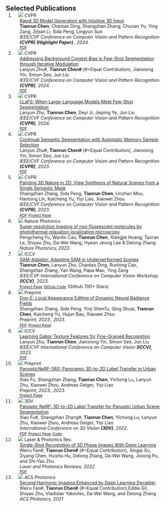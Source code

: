 
<h2 id="publications" style="margin: 2px 0px -15px;">Selected Publications</h2>

<div class="publications">
<ol class="bibliography">

<li>
<div class="pub-row">

  <div class="col-sm-3 abbr" style="position: relative;padding-right: 15px;padding-left: 15px;">
    <img src="assets/img/sketchvr.png" class="teaser img-fluid z-depth-1">
    <abbr class="badge">CVPR</abbr>
  </div>

  <div class="col-sm-9" style="position: relative;padding-right: 15px;padding-left: 20px;">
    <div class="title"><a href="">Rapid 3D Model Generation with Intuitive 3D Input</a>
</div>
    <div class="author"><strong>Tianrun Chen</strong>, Chaotao Ding, Shangzhan Zhang, Chunan Yu, Ying Zang, Zejian Li, Sida Peng, Lingyun Sun </div>
    <div class="periodical"><em>IEEE/CVF Conference on Computer Vision and Pattern Recognition <strong>(CVPR) (Highlight Paper) </strong>, 2024.</em></div>
    <div class="links">
      <a href="" class="btn btn-sm z-depth-0" role="button" target="_blank" style="font-size:12px;">PDF</a>
    </div>
  </div>
</div>
</li>

<li>
<div class="pub-row">

  <div class="col-sm-3 abbr" style="position: relative;padding-right: 15px;padding-left: 15px;">
    <img src="assets/img/cxk.png" class="teaser img-fluid z-depth-1">
    <abbr class="badge">CVPR</abbr>
  </div>

  <div class="col-sm-9" style="position: relative;padding-right: 15px;padding-left: 20px;">
    <div class="title"><a href="">Addressing Background Context Bias in Few-Shot Segmentation through Iterative Modulation</a>
</div>
    <div class="author">Lanyun Zhu#, <strong>Tianrun Chen#</strong> (#=Equal Contribution), Jianxiong Yin, Simon See, Jun Liu</div>
    <div class="periodical"><em>IEEE/CVF Conference on Computer Vision and Pattern Recognition <strong>(CVPR)</strong>, 2024.</em></div>
    <div class="links">
      <a href="" class="btn btn-sm z-depth-0" role="button" target="_blank" style="font-size:12px;">PDF</a>
    </div>
  </div>
</div>
</li>

 <li>

<div class="pub-row">

<div class="col-sm-3 abbr" style="position: relative;padding-right: 15px;padding-left: 15px;">
  <img src="assets/img/llafs.png" class="teaser img-fluid z-depth-1">
  <abbr class="badge">CVPR
</abbr>
</div>

<div class="col-sm-9" style="position: relative;padding-right: 15px;padding-left: 20px;">
  <div class="title"><a href="https://arxiv.org/pdf/2311.16926.pdf">LLaFS: When Large-Language Models Meet Few-Shot Segmentation
</a></div>
  <div class="author">Lanyun Zhu, <strong>Tianrun Chen</strong>, Deyi Ji, Jieping Ye, Jun Liu</div>
  <div class="periodical"><em>IEEE/CVF Conference on Computer Vision and Pattern Recognition <strong>(CVPR)</strong>, 2024.</em></div>
  <div class="links">
    <a href="https://arxiv.org/pdf/2311.16926.pdf" class="btn btn-sm z-depth-0" role="button" target="_blank" style="font-size:12px;">PDF</a>
  </div>
  </div>
</div>
  
</li>

<li>
<div class="pub-row">

  <div class="col-sm-3 abbr" style="position: relative;padding-right: 15px;padding-left: 15px;">
    <img src="assets/img/teaser_1024_2.png" class="teaser img-fluid z-depth-1">
    <abbr class="badge">CVPR</abbr>
  </div>

  <div class="col-sm-9" style="position: relative;padding-right: 15px;padding-left: 20px;">
    <div class="title"><a href="https://arxiv.org/abs/2304.05015">Continual Semantic Segmentation with Automatic Memory Sample Selection</a>
</div>
    <div class="author">Lanyun Zhu#, <strong>Tianrun Chen#</strong> (#=Equal Contribution), Jianxiong Yin, Simon See, Jun Liu</div>
    <div class="periodical"><em>IEEE/CVF Conference on Computer Vision and Pattern Recognition <strong>(CVPR)</strong>, 2023.</em></div>
    <div class="links">
      <a href="https://arxiv.org/pdf/2304.05015" class="btn btn-sm z-depth-0" role="button" target="_blank" style="font-size:12px;">PDF</a>
    </div>
  </div>
</div>
</li>
<li>
<div class="pub-row">

  <div class="col-sm-3 abbr" style="position: relative;padding-right: 15px;padding-left: 15px;">
    <img src="assets/img/teaser1024_1.jpg" class="teaser img-fluid z-depth-1">
    <abbr class="badge">CVPR</abbr>
  </div>

  <div class="col-sm-9" style="position: relative;padding-right: 15px;padding-left: 20px;">
    <div class="title"><a href="https://arxiv.org/abs/2302.07224">Painting 3D Nature in 2D: View Synthesis of Natural Scenes from a Single Semantic Mask
</a></div>
    <div class="author">Shangzhan Zhang, Sida Peng, <strong>Tianrun Chen</strong>, Linzhan Mou, Haotong Lin, Kaicheng Yu, Yiyi Liao, Xiaowei Zhou</div>
    <div class="periodical"><em>IEEE/CVF Conference on Computer Vision and Pattern Recognition <strong>(CVPR)</strong>, 2023.</em></div>
    <div class="links">
      <a href="https://arxiv.org/pdf/2002.10211.pdf" class="btn btn-sm z-depth-0" role="button" target="_blank" style="font-size:12px;">PDF</a>
      <a href="https://zju3dv.github.io/paintingnature/" class="btn btn-sm z-depth-0" role="button" target="_blank" style="font-size:12px;">Project Page</a>
    </div>
  </div>
</div>
</li>
  <li>

<div class="pub-row">


<div class="col-sm-3 abbr" style="position: relative;padding-right: 15px;padding-left: 15px;">
  <img src="assets/img/Teaser3.png"  class="teaser img-fluid z-depth-1">
  <abbr class="badge">Nature Photonics</abbr>

</div>

<div class="col-sm-9" style="position: relative;padding-right: 15px;padding-left: 20px;">
  <div class="title"><a href="https://www.nature.com/articles/s41566-022-01143-3">Super-resolution imaging of non-fluorescent molecules by photothermal relaxation localization microscopy</a></div>
  <div class="author">Pengcheng Fu, Wanlin Cao, <strong>Tianrun Chen</strong>, Xiangjie Huang, Taoran Le, Shiyao Zhu, Da-Wei Wang, Hyeon Jeong Lee & Delong Zhang</div>
  <div class="periodical"><em>Nature Photonics, 2023.</em></div>
  <div class="links">

  </div>
</div>
</div>

</li>

  <li>
<div class="pub-row">

  <div class="col-sm-3 abbr" style="position: relative;padding-right: 15px;padding-left: 15px;">
    <img src="assets/img/mainfig.png" class="teaser img-fluid z-depth-1">
    <abbr class="badge">ICCV</abbr>
  </div>

  <div class="col-sm-9" style="position: relative;padding-right: 15px;padding-left: 20px;">
    <div class="title"><a href="https://tianrun-chen.github.io/SAM-Adaptor/">SAM-Adaptor: Adapting SAM in Underperformed Scenes</a></div>
    <div class="author"><strong>Tianrun Chen</strong>, Lanyun Zhu, Chaotao Ding, Runlong Cao, Shangzhan Zhang, Yan Wang, Papa Mao, Ying Zang</div>
    <div class="periodical"><em>IEEE/CVF International Conference on Computer Vision Workshop<strong> (ICCV)</strong>, 2023.</em></div>
    <div class="links">
      <a href="https://tianrun-chen.github.io/SAM-Adaptor/" class="btn btn-sm z-depth-0" role="button" target="_blank" style="font-size:12px;">Project Page</a>
      <a href="https://github.com/tianrun-chen/SAM-Adapter-PyTorch/" class="btn btn-sm z-depth-0" role="button" target="_blank" style="font-size:12px;">Github Code</a> (Github 700+ Stars)
    </div>
  </div>
</div>
</li>
  
<li>

<div class="pub-row">

<div class="col-sm-3 abbr" style="position: relative;padding-right: 15px;padding-left: 15px;">
  <img src="assets/img/dyne.jpg" class="teaser img-fluid z-depth-1">
  <abbr class="badge">Preprint
</abbr>
</div>

<div class="col-sm-9" style="position: relative;padding-right: 15px;padding-left: 20px;">
  <div class="title"><a href="https://arxiv.org/abs/2307.12909">Dyn-E: Local Appearance Editing of Dynamic Neural Radiance Fields</a></div>
  <div class="author">Shangzhan Zhang, Sida Peng, Yinji ShenTu, Qing Shuai, <strong>Tianrun Chen</strong>, Kaicheng Yu, Hujun Bao, Xiaowei Zhou</div>
  <div class="periodical"><em>Preprint, 2023., 2023.</em></div>
  <div class="links">
    <a href="https://arxiv.org/pdf/2307.12909.pdf" class="btn btn-sm z-depth-0" role="button" target="_blank" style="font-size:12px;">PDF</a>
    <a href="https://dyn-e.github.io/" class="btn btn-sm z-depth-0" role="button" target="_blank" style="font-size:12px;">Project Page</a>
  </div>
  </div>
</div>
  
</li>
  <li>

<div class="pub-row">

<div class="col-sm-3 abbr" style="position: relative;padding-right: 15px;padding-left: 15px;">
  <img src="assets/img/1692790808993.png" class="teaser img-fluid z-depth-1">
  <abbr class="badge">ICCV
</abbr>
</div>

<div class="col-sm-9" style="position: relative;padding-right: 15px;padding-left: 20px;">
  <div class="title"><a href="https://arxiv.org/pdf/2308.05396.pdf">Learning Gabor Texture Features for Fine-Grained Recognition</a></div>
  <div class="author">Lanyun Zhu, <strong>Tianrun Chen</strong>, Jianxiong Yin, Simon See, Jun Liu</div>
  <div class="periodical"><em> IEEE/CVF International Conference on Computer Vision <strong>(ICCV)</strong>, 2023.</em></div>
  <div class="links">
    <a href="https://arxiv.org/pdf/2308.05396.pdf" class="btn btn-sm z-depth-0" role="button" target="_blank" style="font-size:12px;">PDF</a>
  </div>
  </div>
</div>
  
</li>


<li>
<div class="pub-row">

<div class="col-sm-3 abbr" style="position: relative;padding-right: 15px;padding-left: 15px;">
  <img src="assets/img/360.gif" class="teaser img-fluid z-depth-1">
  <abbr class="badge">Preprint
</abbr>
</div>

<div class="col-sm-9" style="position: relative;padding-right: 15px;padding-left: 20px;">
  <div class="title"><a href="https://fuxiao0719.github.io/projects/panopticnerf360/">PanopticNeRF-360: Panoramic 3D-to-2D Label Transfer in Urban Scenes</a></div>
  <div class="author">Xiao Fu, Shangzhan Zhang, <strong>Tianrun Chen</strong>, Yichong Lu, Lanyun Zhu, Xiaowei Zhou, Andreas Geiger, Yiyi Liao</div>
  <div class="periodical"><em>Preprint, 2023., 2023.</em></div>
  <div class="links">
    <a href="https://fuxiao0719.github.io/projects/panopticnerf360/" class="btn btn-sm z-depth-0" role="button" target="_blank" style="font-size:12px;">Project Page</a>
  </div>
  </div>
</div>
  
</li>
<li>

<div class="pub-row">

<div class="col-sm-3 abbr" style="position: relative;padding-right: 15px;padding-left: 15px;">
  <img src="assets/img/3dv2022.gif" class="teaser img-fluid z-depth-1">
  <abbr class="badge">3DV</abbr>
</div>

<div class="col-sm-9" style="position: relative;padding-right: 15px;padding-left: 20px;">
  <div class="title"><a href="https://www.cvlibs.net/publications/Fu2022THREEDV.pdf">Panoptic NeRF: 3D-to-2D Label Transfer for Panoptic Urban Scene Segmentation
</a></div>
  <div class="author">Xiao Fu#, Shangzhan Zhang#, <strong>Tianrun Chen</strong>, Yichong Lu, Lanyun Zhu, Xiaowei Zhou, Andreas Geiger, Yiyi Liao</div>
  <div class="periodical"><em>International Conference on 3D Vision <strong>(3DV)</strong>, 2022.</em></div>
  <div class="links">
    <a href="https://arxiv.org/pdf/2203.15224.pdf" class="btn btn-sm z-depth-0" role="button" target="_blank" style="font-size:12px;">PDF</a>
    <a href="https://fuxiao0719.github.io/projects/panopticnerf/" class="btn btn-sm z-depth-0" role="button" target="_blank" style="font-size:12px;">Project Page</a>
    <a href="https://github.com/fuxiao0719/panopticnerf" class="btn btn-sm z-depth-0" role="button" target="_blank" style="font-size:12px;">Code</a>
    </div>
  </div>
</div>
  
</li>
  
<li>
<div class="pub-row">

  <div class="col-sm-3 abbr" style="position: relative;padding-right: 15px;padding-left: 15px;">
    <img src="assets/img/teasertrr.png" class="teaser img-fluid z-depth-1">
    <abbr class="badge">Laser & Photonics Rev.</abbr>
  </div>

  <div class="col-sm-9" style="position: relative;padding-right: 15px;padding-left: 20px;">
    <div class="title"><a href="https://onlinelibrary.wiley.com/doi/abs/10.1002/lpor.202100719">Single-Shot Recognition of 3D Phase Images With Deep Learning</a></div>
    <div class="author">Weiru Fan#, <strong>Tianrun Chen#</strong> (#=Equal Contribution), Xingqi Xu, Ziyang Chen, Huizhu Hu, Delong Zhang, Da-Wei Wang, Jixiong Pu, and Shi-Yao Zhu</div>
    <div class="periodical"><em>Laser and Photonics Reviews, 2022</em></div>
    <div class="links">
    <a href=" https://www.researchgate.net/profile/Delong-Zhang-2/publication/361699089_Single-Shot_Recognition_of_3D_Phase_Images_With_Deep_Learning/links/62e8c8fd7782323cf193c453/Single-Shot-Recognition-of-3D-Phase-Images-With-Deep-Learning.pdf" class="btn btn-sm z-depth-0" role="button" target="_blank" style="font-size:12px;">PDF</a> 
    </div>
  </div>
</div>
</li>
  
<li>
<div class="pub-row">

  <div class="col-sm-3 abbr" style="position: relative;padding-right: 15px;padding-left: 15px;">
    <img src="assets/img/teaseracs.gif" class="teaser img-fluid z-depth-1">
    <abbr class="badge">ACS Photonics</abbr>
  </div>

  <div class="col-sm-9" style="position: relative;padding-right: 15px;padding-left: 20px;">
    <div class="title"><a href="https://pubs.acs.org/doi/10.1021/acsphotonics.1c00395">Second Harmonic Imaging Enhanced by Deep Learning Decipher</a></div>
    <div class="author">Weiru Fan#, <strong>Tianrun Chen#</strong> (#=Equal Contribution),Eddie Gil, Shiyao Zhu, Vladislav Yakovlev, Da-Wei Wang, and Delong Zhang</div>
    <div class="periodical"><em>ACS Photonics, 2021</em></div>
    <div class="links">
    </div>
  </div>
</div>
</li>

  
  
</ol>
</div>





   
